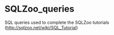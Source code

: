 # SQLZoo_queries
SQL queries used to complete the SQLZoo tutorials (http://sqlzoo.net/wiki/SQL_Tutorial)
